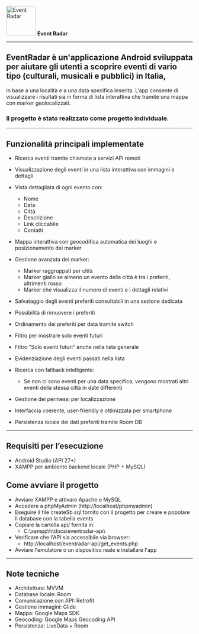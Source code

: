 <img src="https://github.com/user-attachments/assets/b8c493c0-3d49-411d-8d6a-046097e24ffd" alt="Event Radar" width="80" /> **Event Radar**

---

## EventRadar è un'applicazione Android sviluppata per aiutare gli utenti a scoprire eventi di vario tipo (culturali, musicali e pubblici) in Italia, 
in base a una località e a una data specifica inserita. L’app consente di visualizzare i risultati sia in forma di lista interattiva che tramite una mappa con marker geolocalizzati.

### Il progetto è stato realizzato come progetto individuale.

---

## Funzionalità principali implementate
- Ricerca eventi tramite chiamate a servizi API remoti
- Visualizzazione degli eventi in una lista interattiva con immagini e dettagli
- Vista dettagliata di ogni evento con:
  - Nome
  - Data
  - Città
  - Descrizione
  - Link cliccabile
  - Contatti
    
- Mappa interattiva con geocodifica automatica dei luoghi e posizionamento dei marker
- Gestione avanzata dei marker:
  - Marker raggruppati per città
  - Marker giallo se almeno un evento della città è tra i preferiti, altrimenti rosso
  - Marker che visualizza il numero di eventi e i dettagli relativi
    
- Salvataggio degli eventi preferiti consultabili in una sezione dedicata
- Possibilità di rimuovere i preferiti
- Ordinamento dei preferiti per data tramite switch
- Filtro per mostrare solo eventi futuri
- Filtro "Solo eventi futuri" anche nella lista generale
- Evidenziazione degli eventi passati nella lista
- Ricerca con fallback intelligente:
  - Se non ci sono eventi per una data specifica, vengono mostrati altri eventi della stessa città in date differenti
    
- Gestione dei permessi per localizzazione
- Interfaccia coerente, user-friendly e ottimizzata per smartphone
- Persistenza locale dei dati preferiti tramite Room DB

---

## Requisiti per l’esecuzione

- Android Studio (API 27+)
- XAMPP per ambiente backend locale (PHP + MySQL)

## Come avviare il progetto

- Avviare XAMPP e attivare Apache e MySQL
- Accedere a phpMyAdmin (http://localhost/phpmyadmin)
- Eseguire il file createSb.sql fornito con il progetto per creare e popolare il database con la tabella events
- Copiare la cartella api/ fornita in:
  - C:\xampp\htdocs\eventradar-api\
- Verificare che l'API sia accessibile via browser:
  - http://localhost/eventradar-api/get_events.php
- Avviare l'emulatore o un dispositivo reale e installare l'app

---

## Note tecniche

- Architettura: MVVM
- Database locale: Room
- Comunicazione con API: Retrofit
- Gestione immagini: Glide
- Mappa: Google Maps SDK
- Geocoding: Google Maps Geocoding API
- Persistenza: LiveData + Room
